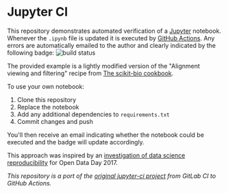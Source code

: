 # Jupyter CI

This repository demonstrates automated verification of a [Jupyter](http://jupyter.org/) notebook. Whenever the `.ipynb` file is updated it is executed by [GitHub Actions](https://github.com/features/actions). Any errors are automatically emailed to the author and clearly indicated by the following badge: ![build status](https://github.com/mwoodbri/jupyter-ci/workflows/Validation/badge.svg)

The provided example is a lightly modified version of the "Alignment viewing and filtering" recipe from [The scikit-bio cookbook](http://nbviewer.jupyter.org/github/biocore/scikit-bio-cookbook/blob/master/Index.ipynb).

To use your own notebook:

1. Clone this repository
2. Replace the notebook
3. Add any additional dependencies to `requirements.txt`
4. Commit changes and push

You'll then receive an email indicating whether the notebook could be executed and the badge will update accordingly.

This approach was inspired by an [investigation of data science reproducibility](https://markwoodbridge.com/2017/03/05/jupyter-reproducible-science.html) for Open Data Day 2017.

_This repository is a port of the [original jupyter-ci project](https://gitlab.com/mwoodbri/jupyter-ci/) from GitLab CI to GitHub Actions._
